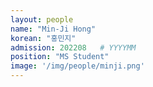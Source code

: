 ```yaml
---
layout: people
name: "Min-Ji Hong"
korean: "홍민지"
admission: 202208   # YYYYMM
position: "MS Student"
image: '/img/people/minji.png'
---
```

